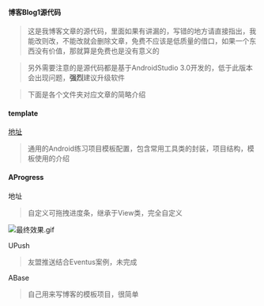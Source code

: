#### 博客Blog1源代码

> 这是我博客文章的源代码，里面如果有讲漏的，写错的地方请直接指出，我能改则改，不能改就会删除文章，免费不应该是低质量的借口，如果一个东西没有价值，那就算是免费也是没有意义的

> 另外需要注意的是源代码都是基于AndroidStudio 3.0开发的，低于此版本会出现问题，**强烈**建议升级软件

> 下面是各个文件夹对应文章的简略介绍



#### template

[地址](https://www.jianshu.com/p/cf6ce2139d94)

> 通用的Android练习项目模板配置，包含常用工具类的封装，项目结构，模板使用的介绍



#### **AProgress**

地址

> 自定义可拖拽进度条，继承于View类，完全自定义

![最终效果.gif](https://upload-images.jianshu.io/upload_images/4002920-87b9f10a596cf37a.gif?imageMogr2/auto-orient/strip)



UPush

> 友盟推送结合Eventus案例，未完成



ABase

> 自己用来写博客的模板项目，很简单

